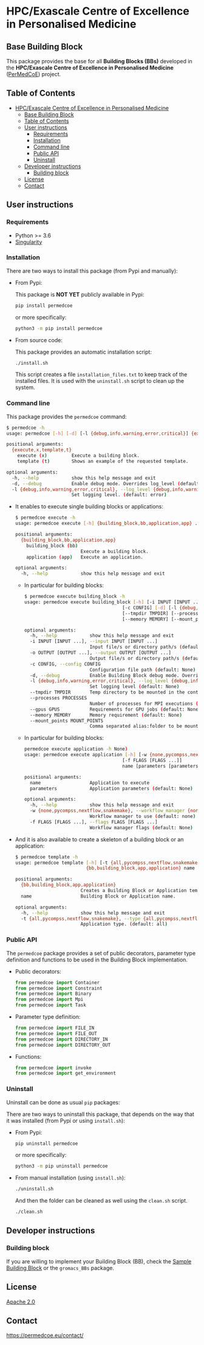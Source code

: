 # HPC/Exascale Centre of Excellence in Personalised Medicine

## Base Building Block

This package provides the base for all **Building Blocks (BBs)** developed in the **HPC/Exascale Centre of Excellence in Personalised Medicine** ([PerMedCoE](https://permedcoe.eu/)) project.

## Table of Contents

- [HPC/Exascale Centre of Excellence in Personalised Medicine](#hpcexascale-centre-of-excellence-in-personalised-medicine)
  - [Base Building Block](#base-building-block)
  - [Table of Contents](#table-of-contents)
  - [User instructions](#user-instructions)
    - [Requirements](#requirements)
    - [Installation](#installation)
    - [Command line](#command-line)
    - [Public API](#public-api)
    - [Uninstall](#uninstall)
  - [Developer instructions](#developer-instructions)
    - [Building block](#building-block)
  - [License](#license)
  - [Contact](#contact)

## User instructions

### Requirements

- Python >= 3.6
- [Singularity](https://singularity.lbl.gov/docs-installation)

### Installation

There are two ways to install this package (from Pypi and manually):

- From Pypi:

  This package is **NOT YET** publicly available in Pypi:

  ```bash
  pip install permedcoe
  ```

  or more specifically:

  ```bash
  python3 -m pip install permedcoe
  ```

- From source code:

  This package provides an automatic installation script:

  ```bash
  ./install.sh
  ```

  This script creates a file `installation_files.txt` to keep track of the installed files. It is used with the `uninstall.sh` script to clean up the system.


### Command line

  This package provides the `permedcoe` command:

  ```bash
  $ permedcoe -h
  usage: permedcoe [-h] [-d] [-l {debug,info,warning,error,critical}] {execute,x,template,t} ...

  positional arguments:
    {execute,x,template,t}
      execute (x)         Execute a building block.
      template (t)        Shows an example of the requested template.

  optional arguments:
    -h, --help            show this help message and exit
    -d, --debug           Enable debug mode. Overrides log_level (default: False)
    -l {debug,info,warning,error,critical}, --log_level {debug,info,warning,error,critical}
                          Set logging level. (default: error)

  ```

- It enables to execute single building blocks or applications:

  ```bash
  $ permedcoe execute -h
  usage: permedcoe execute [-h] {building_block,bb,application,app} ...

  positional arguments:
    {building_block,bb,application,app}
      building_block (bb)
                          Execute a building block.
      application (app)   Execute an application.

  optional arguments:
    -h, --help            show this help message and exit
  ```

  - In particular for building blocks:

    ```bash
    $ permedcoe execute building_block -h
    usage: permedcoe execute building_block [-h] [-i INPUT [INPUT ...]] [-o OUTPUT [OUTPUT ...]]
                                        [-c CONFIG] [-d] [-l {debug,info,warning,error,critical}]
                                        [--tmpdir TMPDIR] [--processes PROCESSES] [--gpus GPUS]
                                        [--memory MEMORY] [--mount_points MOUNT_POINTS]

    optional arguments:
      -h, --help            show this help message and exit
      -i INPUT [INPUT ...], --input INPUT [INPUT ...]
                            Input file/s or directory path/s (default: None)
      -o OUTPUT [OUTPUT ...], --output OUTPUT [OUTPUT ...]
                            Output file/s or directory path/s (default: None)
      -c CONFIG, --config CONFIG
                            Configuration file path (default: None)
      -d, --debug           Enable Building Block debug mode. Overrides log_level (default: False)
      -l {debug,info,warning,error,critical}, --log_level {debug,info,warning,error,critical}
                            Set logging level (default: None)
      --tmpdir TMPDIR       Temp directory to be mounted in the container (default: None)
      --processes PROCESSES
                            Number of processes for MPI executions (default: None)
      --gpus GPUS           Requirements for GPU jobs (default: None)
      --memory MEMORY       Memory requirement (default: None)
      --mount_points MOUNT_POINTS
                            Comma separated alias:folder to be mounted in the container (default: None)

    ```

  - In particular for building blocks:

    ```bash
    permedcoe execute application -h None)
    usage: permedcoe execute application [-h] [-w {none,pycompss,nextflow,snakemake}]
                                        [-f FLAGS [FLAGS ...]]
                                        name [parameters [parameters ...]]

    positional arguments:
      name                  Application to execute
      parameters            Application parameters (default: None)

    optional arguments:
      -h, --help            show this help message and exit
      -w {none,pycompss,nextflow,snakemake}, --workflow_manager {none,pycompss,nextflow,snakemake}
                            Workflow manager to use (default: none)
      -f FLAGS [FLAGS ...], --flags FLAGS [FLAGS ...]
                            Workflow manager flags (default: None)
    ```

- And it is also available to create a skeleton of a building block or an application:

  ```bash
  $ permedcoe template -h
  usage: permedcoe template [-h] [-t {all,pycompss,nextflow,snakemake}]
                            {bb,building_block,app,application} name

  positional arguments:
    {bb,building_block,app,application}
                          Creates a Building Block or Application template.
    name                  Building Block or Application name.

  optional arguments:
    -h, --help            show this help message and exit
    -t {all,pycompss,nextflow,snakemake}, --type {all,pycompss,nextflow,snakemake}
                          Application type. (default: all)
  ```

### Public API

The `permedcoe` package provides a set of public decorators, parameter type definition and functions to be used in the Building Block implementation.

- Public decorators:

    ```python
    from permedcoe import Container
    from permedcoe import Constraint
    from permedcoe import Binary
    from permedcoe import Mpi
    from permedcoe import Task
    ```

- Parameter type definition:

    ```python
    from permedcoe import FILE_IN
    from permedcoe import FILE_OUT
    from permedcoe import DIRECTORY_IN
    from permedcoe import DIRECTORY_OUT
    ```

- Functions:

    ```python
    from permedcoe import invoke
    from permedcoe import get_environment
    ```

### Uninstall

Uninstall can be done as usual `pip` packages:

There are two ways to uninstall this package, that depends on the way that it was installed (from Pypi or using `install.sh`):

- From Pypi:

  ```bash
  pip uninstall permedcoe
  ```

  or more specifically:

  ```bash
  python3 -m pip uninstall permedcoe
  ```

- From manual installation (using `install.sh`):

  ```bash
  ./uninstall.sh
  ```

  And then the folder can be cleaned as well using the `clean.sh` script.

  ```bash
  ./clean.sh
  ```

## Developer instructions

### Building block

If you are willing to implement your Building Block (BB), check the [Sample Building Block](sample_BB)
or the `gromacs_BBs` package.

## License

[Apache 2.0](https://www.apache.org/licenses/LICENSE-2.0)

## Contact

<https://permedcoe.eu/contact/>
